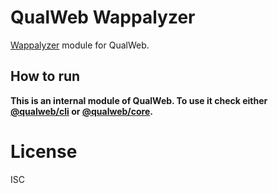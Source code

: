 # QualWeb Wappalyzer

[Wappalyzer](https://www.wappalyzer.com/) module for QualWeb.

## How to run

**This is an internal module of QualWeb. To use it check either [@qualweb/cli](https://github.com/qualweb/cli) or [@qualweb/core](https://github.com/qualweb/core).**

# License

ISC
